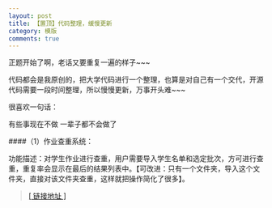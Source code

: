 ```yaml
---
layout: post
title: 【置顶】代码整理，缓慢更新
category: 模版
comments: true
---
```



正题开始了啊，老话又要重复一遍的样子~~~

代码都会是我原创的，把大学代码进行一个整理，也算是对自己有一个交代，开源代码需要一段时间整理，所以慢慢更新，万事开头难~~~ 

很喜欢一句话：

有些事现在不做 一辈子都不会做了

####（1）作业查重系统：

功能描述：对学生作业进行查重，用户需要导入学生名单和选定批次，方可进行查重，重复率会显示在最后的结果列表中。【可改进：只有一个文件夹，导入这个文件夹，直接对该文件夹查重，这样就把操作简化了很多】。

><a href="https://github.com/billhhh/whcode_organizer/tree/master/homework_check" target="_blank"> [ 链接地址 ]